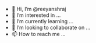 - 👋 Hi, I’m @reeyanshraj
- 👀 I’m interested in ...
- 🌱 I’m currently learning ...
- 💞️ I’m looking to collaborate on ...
- 📫 How to reach me ...

<!---
reeyanshraj/reeyanshraj is a ✨ special ✨ repository because its `README.md` (this file) appears on your GitHub profile.
You can click the Preview link to take a look at your changes.
--->

